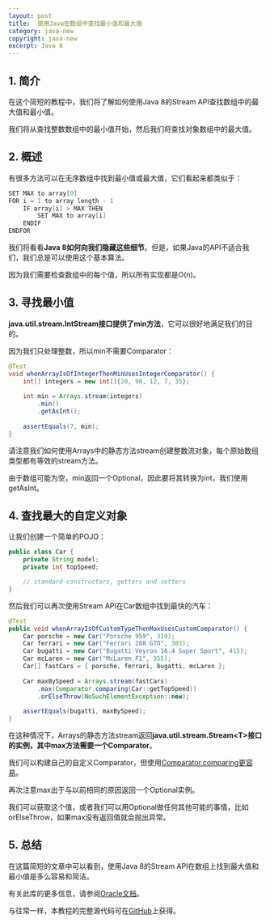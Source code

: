 ```yaml
---
layout: post
title:  使用Java在数组中查找最小值和最大值
category: java-new
copyright: java-new
excerpt: Java 8
---
```


## 1. 简介

在这个简短的教程中，我们将了解如何使用Java 8的Stream API查找数组中的最大值和最小值。

我们将从查找整数数组中的最小值开始，然后我们将查找对象数组中的最大值。

## 2. 概述

有很多方法可以在无序数组中找到最小值或最大值，它们看起来都类似于：

```java
SET MAX to array[0]
FOR i = 1 to array length - 1
    IF array[i] > MAX THEN
        SET MAX to array[i]
    ENDIF
ENDFOR
```

我们将看看**Java 8如何向我们隐藏这些细节**。但是，如果Java的API不适合我们，我们总是可以使用这个基本算法。

因为我们需要检查数组中的每个值，所以所有实现都是O(n)。

## 3. 寻找最小值

**java.util.stream.IntStream接口提供了min方法**，它可以很好地满足我们的目的。

因为我们只处理整数，所以min不需要Comparator：

```java
@Test
void whenArrayIsOfIntegerThenMinUsesIntegerComparator() {
	int[] integers = new int[]{20, 98, 12, 7, 35};
    
	int min = Arrays.stream(integers)
	    .min()
	    .getAsInt();
    
	assertEquals(7, min);
}
```

请注意我们如何使用Arrays中的静态方法stream创建整数流对象，每个原始数组类型都有等效的stream方法。

由于数组可能为空，min返回一个Optional，因此要将其转换为int，我们使用getAsInt。

## 4. 查找最大的自定义对象

让我们创建一个简单的POJO：

```java
public class Car {
    private String model;
    private int topSpeed;

    // standard constructors, getters and setters
}
```

然后我们可以再次使用Stream API在Car数组中找到最快的汽车：

```java
@Test
public void whenArrayIsOfCustomTypeThenMaxUsesCustomComparator() {
	Car porsche = new Car("Porsche 959", 319);
	Car ferrari = new Car("Ferrari 288 GTO", 303);
	Car bugatti = new Car("Bugatti Veyron 16.4 Super Sport", 415);
	Car mcLaren = new Car("McLaren F1", 355);
	Car[] fastCars = { porsche, ferrari, bugatti, mcLaren };
    
	Car maxBySpeed = Arrays.stream(fastCars)
	    .max(Comparator.comparing(Car::getTopSpeed))
	    .orElseThrow(NoSuchElementException::new);
    
	assertEquals(bugatti, maxBySpeed);
}
```

在这种情况下，Arrays的静态方法stream返回**java.util.stream.Stream<T\>接口的实例，其中max方法需要一个Comparator**。

我们可以构建自己的自定义Comparator，但使用[Comparator.comparing更容易](https://www.baeldung.com/java-8-comparator-comparing)。

再次注意max出于与以前相同的原因返回一个Optional实例。

我们可以获取这个值，或者我们可以用Optional做任何其他可能的事情，比如orElseThrow，如果max没有返回值就会抛出异常。

## 5. 总结

在这篇简短的文章中可以看到，使用Java 8的Stream API在数组上找到最大值和最小值是多么容易和简洁。

有关此库的更多信息，请参阅[Oracle文档](https://docs.oracle.com/en/java/javase/11/docs/api/java.base/java/util/stream/package-summary.html)。


与往常一样，本教程的完整源代码可在[GitHub](https://github.com/tuyucheng7/taketoday-tutorial4j/tree/master/java-core-modules/java-8-1)上获得。